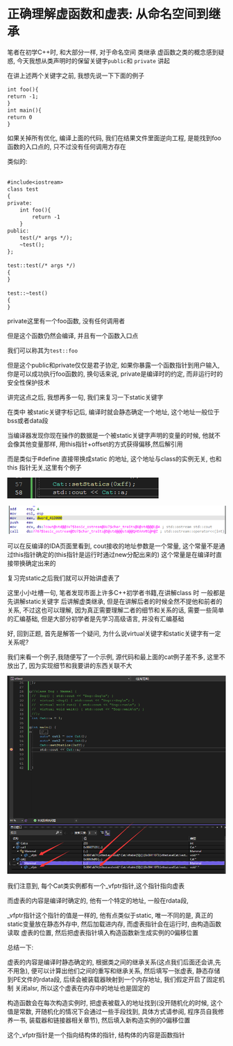# 正确理解虚函数和虚表: 从命名空间到继承

笔者在初学C++时, 和大部分一样, 对于命名空间 类继承 虚函数之类的概念感到疑惑, 今天我想从类声明时的保留关键字`public`和 `private` 讲起

在讲上述两个关键字之前, 我想先说一下下面的例子

```
int foo(){
return -1;
}
int main(){
return 0
}
```

如果关掉所有优化, 编译上面的代码, 我们在结果文件里面逆向工程, 是能找到foo函数的入口点的, 只不过没有任何调用方存在

类似的:

```

#include<iostream>
class test
{
private:
    int foo(){
        return -1
    }
public:
    test(/* args */);
    ~test();
};

test::test(/* args */)
{
}

test::~test()
{
}

```

private这里有一个foo函数, 没有任何调用者

但是这个函数仍然会编译, 并且有一个函数入口点

我们可以称其为`test::foo`

但是这个public和private仅仅是君子协定, 如果你暴露一个函数指针到用户输入, 你是可以成功执行foo函数的, 换句话来说, private是编译时的约定, 而非运行时的安全性保护技术



讲完这点之后, 我想再多一句, 我们来复习一下static关键字

在类中 被static关键字标记后, 编译时就会静态确定一个地址, 这个地址一般位于bss或者data段

当编译器发现你现在操作的数据是一个被static关键字声明的变量的时候, 他就不会像其他变量那样, 用this指针+offset的方式获得偏移,然后解引用

而是类似于#define 直接带换成static 的地址, 这个地址与class的实例无关, 也和this 指针无关,这里有个例子

![](../.gitbook/assets/image.png)

![](<../.gitbook/assets/image (2).png>)

可以在反编译的IDA页面里看到, cout接收的地址参数是一个常量, 这个常量不是通过this指针确定的(this指针是运行时通过new分配出来的) 这个常量是在编译时直接带换确定出来的

&#x20;

复习完static之后我们就可以开始讲虚表了

这里小小吐槽一句, 笔者发现市面上许多C++初学者书籍,在讲解class 时 一般都是先讲解static关键字 后讲解虚类继承, 但是在讲解后者的时候全然不提他和前者的关系, 不过这也可以理解,  因为真正需要理解二者的细节和关系的话, 需要一些简单的汇编基础, 但是大部分初学者是先学习高级语言, 并没有汇编基础

好, 回到正题, 首先是解答一个疑问, 为什么说virtual关键字和static关键字有一定关系呢?

我们来看一个例子,我随便写了一个示例, 源代码和最上面的cat例子差不多, 这里不放出了, 因为实现细节和我要讲的东西关联不大

![](<../.gitbook/assets/image (1).png>)

我们注意到, 每个Cat类实例都有一个\_vfptr指针,这个指针指向虚表

而虚表的内容是编译时确定的, 他有一个特定的地址, 一般在rdata段,&#x20;

\_vfptr指针这个指针的值是一样的, 他有点类似于static, 唯一不同的是, 真正的static变量放在静态外存中, 然后加载进内存, 而虚表指针会在运行时, 由构造函数读取 虚表的位置, 然后把虚表指针填入构造函数新生成实例的0偏移位置

总结一下:

虚表的内容是编译时静态确定的, 根据类之间的继承关系(这点我们后面还会讲,先不用急), 便可以计算出他们之间的重写和继承关系, 然后填写一张虚表, 静态存储到PE文件的rdata段, 后续会被装载器映射到一个内存地址, 我们假定开启了固定机制 关闭alsr, 所以这个虚表在内存中的地址也是固定的

构造函数会在每次构造实例时, 把虚表被载入的地址找到(没开随机化的时候, 这个值是常数, 开随机化的情况下会通过一些手段找到, 具体方式请参阅, 程序员自我修养一书, 装载器和链接器相关章节), 然后填入新构造实例的0偏移位置

这个\_vfptr指针是一个指向结构体的指针, 结构体的内容是函数指针





